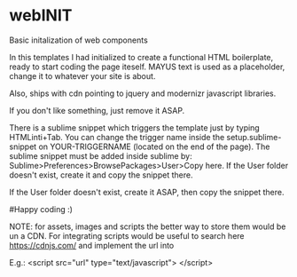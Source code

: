 # webINIT
Basic initalization of web components


In this templates I had initialized to create a functional HTML boilerplate, ready to start coding the page iteself. MAYUS text is used as a placeholder, change it to whatever your site is about.

Also, ships with cdn pointing to jquery and modernizr javascript libraries.

If you don't like something, just remove it ASAP.




There is a sublime snippet which triggers the template just by typing HTMLinti+Tab. You can change the trigger name inside the setup.sublime-snippet on <tabTrigger>YOUR-TRIGGERNAME</tabTrigger> (located on the end of the page).
The sublime snippet must be added inside sublime by: Sublime>Preferences>BrowsePackages>User>Copy here.
If the User folder doesn't exist, create it and copy the snippet there.

If the User folder doesn't exist, create it ASAP, then copy the snippet there.

#Happy coding :)



NOTE: for assets, images and scripts the better way to store them would be un a CDN. For integrating scripts would be useful to search here https://cdnjs.com/ and implement the url into 

E.g.: \<script src="url" type="text/javascript"\> \</script\>

